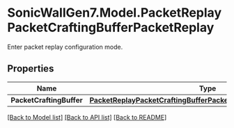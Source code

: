# SonicWallGen7.Model.PacketReplayPacketCraftingBufferPacketReplay
Enter packet replay configuration mode.

## Properties

Name | Type | Description | Notes
------------ | ------------- | ------------- | -------------
**PacketCraftingBuffer** | [**PacketReplayPacketCraftingBufferPacketReplayPacketCraftingBuffer**](PacketReplayPacketCraftingBufferPacketReplayPacketCraftingBuffer.md) |  | [optional] 

[[Back to Model list]](../README.md#documentation-for-models) [[Back to API list]](../README.md#documentation-for-api-endpoints) [[Back to README]](../README.md)

